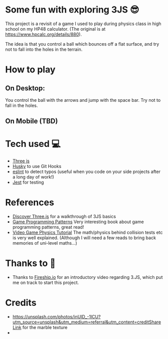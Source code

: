 # Some fun with exploring 3JS 😎

This project is a revisit of a game I used to play during physics class in high school on my HP48 calculator.
(The original is at <https://www.hpcalc.org/details/880>).

The idea is that you control a ball which bounces off a flat surface, and try not to fall into the holes in the terrain.

# How to play

## On Desktop:

You control the ball with the arrows and jump with the space bar. Try not to fall in the holes.

## On Mobile (TBD)

# Tech used 💻

- [Three js](https://threejs.org/docs/index.html#api/en/math/Vector3)
- [Husky](https://typicode.github.io/husky/#/) to use Git Hooks
- [eslint](https://eslint.org/) to detect typos (useful when you code on your side projects after a long day of work!)
- [Jest](https://jestjs.io/docs/getting-started) for testing

# References

- [Discover Three.js](https://discoverthreejs.com) for a walkthrough of 3JS basics
- [Game Programming Patterns](https://gameprogrammingpatterns.com) Very interesting book about game programming patterns, great read!
- [Video Game Physics Tutorial](https://www.toptal.com/game/video-game-physics-part-i-an-introduction-to-rigid-body-dynamics) The math/physics behind collision tests etc is very well explained. (Although I will need a few reads to bring back memories of uni-level maths...)

# Thanks to 🤟

- Thanks to [Fireship.io](https://www.youtube.com/watch?v=Q7AOvWpIVHU&t=213s) for an introductory video regarding 3.JS, which put me on track to start this project.

# Credits

- <https://unsplash.com/photos/inUID_-1lCU?utm_source=unsplash&utm_medium=referral&utm_content=creditShareLink> for the marble texture
-
